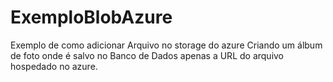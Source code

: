 # ExemploBlobAzure
Exemplo de como adicionar Arquivo no storage do azure 
Criando um álbum de foto onde é salvo no Banco de Dados apenas a URL do arquivo hospedado no azure.
